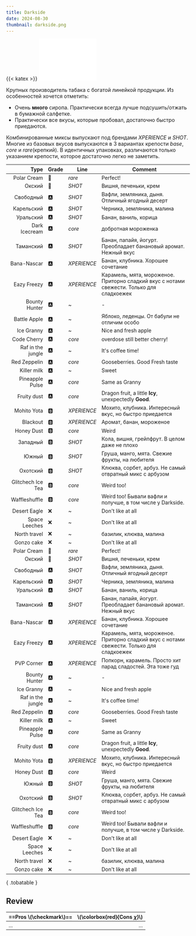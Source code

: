 ```yaml
---
title: Darkside
date: 2024-08-30
thumbnail: darkside.png
---
```


{{< katex >}}
![tobacco ds](darkside.png "yo")

Крупных производитель табака с богатой линейкой продукции. Из особенностей хочется отметить:

- Очень **много** сиропа. Практически всегда лучше подсушить/отжать в бумажной салфетке.
- Практически все вкусы, которые пробовал, достаточно быстро приедаются.

Комбинированные миксы выпускают под брендами _XPERIENCE_ и _SHOT_. Многие из базовых вкусов выпускаются в 3 вариантах крепости _base_, _core_ и _rare_(крепкий). В идентичных упаковках, различаются только указанием крепости, которое достаточно легко не заметить.


|              Type | Grade | Line        | Comment                                                                                   |
| ----------------: | ----- | ----------- | ----------------------------------------------------------------------------------------- |
|       Polar Cream | 👑     | _rare_      | Perfect!                                                                                  |
|            Окский | 👑     | _SHOT_      | Вишня, печеньки, крем                                                                     |
|         Свободный | 🅰️     | _SHOT_      | Вафли, земляника, дыня. Отличный ягодный десерт                                           |
|        Карельский | 🅰️     | _SHOT_      | Черника, земляника, малина                                                                |
|         Уральский | 🅰️     | _SHOT_      | Банан, ваниль, корица                                                                     |
|     Dark Icecream | 🅰️     | _core_      | добротная мороженка                                                                       |
|         Таманский | 🅰️     | _SHOT_      | Банан, папайя, йогурт. Преобладает банановый аромат. Нежный вкус                          |
|       Bana-Nascar | 🅰️     | _XPERIENCE_ | Банан, клубника. Хорошее сочетание                                                        |
|       Eazy Freezy | 🅰️     | _XPERIENCE_ | Карамель, мята, мороженое. Приторно сладкий вкус с нотами свежести. Только для сладкоежек |
|     Bounty Hunter | 🅰️     | ~           | -                                                                                         |
|      Battle Apple | 🅰️     | ~           | Яблоко, леденцы. От бабули не отличим особо                                               |
|        Ice Granny | 🅰️     | ~           | Nice and fresh apple                                                                      |
|       Code Cherry | 🅰️     | _core_      | overdose still better cherry!                                                             |
| Raf in the jungle | 🅰️     | ~           | It's coffee time!                                                                         |
|      Red Zeppelin | 🅰️     | _core_      | Gooseberries. Good Fresh taste                                                            |
|       Killer milk | 🅰️     | ~           | Sweet                                                                                     |
|   Pineapple Pulse | 🅰️     | _core_      | Same as Granny                                                                            |
|       Fruity dust | 🅰️     | _core_      | Dragon fruit, a little **Icy**, unexpectedly **Good**.                                    |
|       Mohito Yota | 🅱️     | _XPERIENCE_ | Мохито, клубника. Интересный вкус, но быстро приедается                                   |
|          Blackout | 🅱️     | _XPERIENCE_ | Аромат, банан, мороженое                                                                  |
|        Honey Dust | 🅱️     | _core_      | Weird                                                                                     |
|          Западный | 🅱️     | _SHOT_      | Кола, вишня, грейпфрут. В целом даже не плохо                                             |
|             Южный | 🅱️     | _SHOT_      | Груша, манго, мята. Свежие фрукты, на любителя                                            |
|          Охотский | 🅱️     | _SHOT_      | Клюква, сорбет, арбуз. Не самый отвратный микс с арбузом                                  |
| Glitchech Ice Tea | 🅱️     | _core_      | Weird too!                                                                                |
|     Waffleshuffle | 🅱️     | _core_      | Weird too! Бывали вафли и получше, в том числе у Darkside.                                |
|      Desert Eagle | ❌     | ~           | Don't like at all                                                                         |
|     Space Leeches | ❌     | ~           | Don't like at all                                                                         |
|      North travel | ❌     | ~           | базилик, клюква, малина                                                                   |
|        Gonzo cake | ❌     | ~           | Don't like at all                                                                         |
|       Polar Cream | 👑     | _rare_      | Perfect!                                                                                  |
|            Окский | 👑     | _SHOT_      | Вишня, печеньки, крем                                                                     |
|         Свободный | 🅰️     | _SHOT_      | Вафли, земляника, дыня. Отличный ягодный десерт                                           |
|        Карельский | 🅰️     | _SHOT_      | Черника, земляника, малина                                                                |
|         Уральский | 🅰️     | _SHOT_      | Банан, ваниль, корица                                                                     |
|         Таманский | 🅰️     | _SHOT_      | Банан, папайя, йогурт. Преобладает банановый аромат. Нежный вкус                          |
|       Bana-Nascar | 🅰️     | _XPERIENCE_ | Банан, клубника. Хорошее сочетание                                                        |
|       Eazy Freezy | 🅰️     | _XPERIENCE_ | Карамель, мята, мороженое. Приторно сладкий вкус с нотами свежести. Только для сладкоежек |
|        PVP Corner | 🅰️     | _XPERIENCE_ | Попкорн, карамель. Просто хит парад сладостей. Эта тоже гуд                               |
|     Bounty Hunter | 🅰️     | ~           | -                                                                                         |
|        Ice Granny | 🅰️     | ~           | Nice and fresh apple                                                                      |
| Raf in the jungle | 🅰️     | ~           | It's coffee time!                                                                         |
|      Red Zeppelin | 🅰️     | _core_      | Gooseberries. Good Fresh taste                                                            |
|       Killer milk | 🅰️     | ~           | Sweet                                                                                     |
|   Pineapple Pulse | 🅰️     | _core_      | Same as Granny                                                                            |
|       Fruity dust | 🅰️     | _core_      | Dragon fruit, a little **Icy**, unexpectedly **Good**.                                    |
|       Mohito Yota | 🅱️     | _XPERIENCE_ | Мохито, клубника. Интересный вкус, но быстро приедается                                   |
|        Honey Dust | 🅱️     | _core_      | Weird                                                                                     |
|             Южный | 🅱️     | _SHOT_      | Груша, манго, мята. Свежие фрукты, на любителя                                            |
|          Охотский | 🅱️     | _SHOT_      | Клюква, сорбет, арбуз. Не самый отвратный микс с арбузом                                  |
| Glitchech Ice Tea | 🅱️     | _core_      | Weird too!                                                                                |
|     Waffleshuffle | 🅱️     | _core_      | Weird too! Бывали вафли и получше, в том числе у Darkside.                                |
|      Desert Eagle | ❌     | ~           | Don't like at all                                                                         |
|     Space Leeches | ❌     | ~           | Don't like at all                                                                         |
|      North travel | ❌     | ~           | базилик, клюква, малина                                                                   |
|        Gonzo cake | ❌     | ~           | Don't like at all                                                                         |
{ .tobatable }

## Review

| ==Pros \\(\checkmark\\)== | \\(\colorbox{red}{Cons $\chi$}\\) |
| :------------------------ | --------------------------------: |
| ...                       |                               ... |
